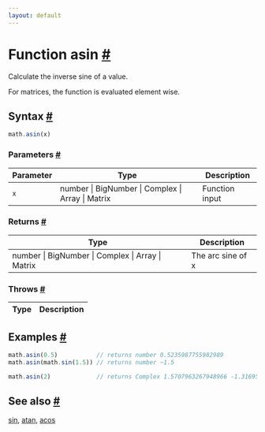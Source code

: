 ```yaml
---
layout: default
---
```


<!-- Note: This file is automatically generated from source code comments. Changes made in this file will be overridden. -->

<h1 id="function-asin">Function asin <a href="#function-asin" title="Permalink">#</a></h1>

Calculate the inverse sine of a value.

For matrices, the function is evaluated element wise.


<h2 id="syntax">Syntax <a href="#syntax" title="Permalink">#</a></h2>

```js
math.asin(x)
```

<h3 id="parameters">Parameters <a href="#parameters" title="Permalink">#</a></h3>

Parameter | Type | Description
--------- | ---- | -----------
`x` | number &#124; BigNumber &#124; Complex &#124; Array &#124; Matrix | Function input

<h3 id="returns">Returns <a href="#returns" title="Permalink">#</a></h3>

Type | Description
---- | -----------
number &#124; BigNumber &#124; Complex &#124; Array &#124; Matrix | The arc sine of x


<h3 id="throws">Throws <a href="#throws" title="Permalink">#</a></h3>

Type | Description
---- | -----------


<h2 id="examples">Examples <a href="#examples" title="Permalink">#</a></h2>

```js
math.asin(0.5)           // returns number 0.5235987755982989
math.asin(math.sin(1.5)) // returns number ~1.5

math.asin(2)             // returns Complex 1.5707963267948966 -1.3169578969248166 i
```


<h2 id="see-also">See also <a href="#see-also" title="Permalink">#</a></h2>

[sin](sin.html),
[atan](atan.html),
[acos](acos.html)
